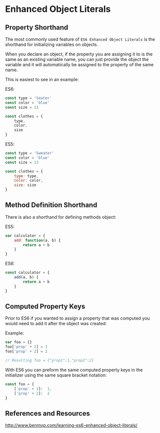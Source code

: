 # Enhanced Object Literals

## Property Shorthand

The most commonly used feature of `ES6 Enhanced Object Literals` is the shorthand for initializing variables on objects.

When you declare an object, if the property you are assigning it to is the same as an existing variable name, you can just provide
the object the variable and it will automatically be assigned to the property of the same name.

This is easiest to see in an example:

ES6:
```javascript 1.8
const type = 'Seater'
const color = 'blue'
const size = 13

const clothes = {
	type,
	color,
	size
}
```

ES5:
```javascript 1.8
const type = 'Sweater'
const color = 'blue'
const size = 13

const clothes = {
	type: type,
	color: color,
	size: size
}
```
## Method Definition Shorthand

There is also a shorthand for defining methods object:
 
ES5:
```javascript 1.8
var calculator = {
	add: function(a, b) {
		return a + b
	}
}
```

ES6:
```javascript 1.8
const calculator = {
	add(a, b) {
		return a + b
	}
}
```

## Computed Property Keys

Prior to ES6 if you wanted to assign a property that was computed you would need to add it after the object was created:

Example:
```javascript 1.8
var foo = {}
foo['prop' + 1] = 1
foo['prop' + 2] = 2

// Resulting foo = {"prop1":1,"prop2":2}
```

With ES6 you can preform the same computed property keys in the initializer using the same square bracket notation:

```javascript 1.8
const foo = {
	['prop' + 1]:  1,
	['prop' + 2]:  2
}
```

## References and Resources

http://www.benmvp.com/learning-es6-enhanced-object-literals/
